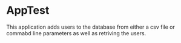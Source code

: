 # AppTest
This application adds users to the database from either a csv file or commabd line parameters as well as retriving the users.


